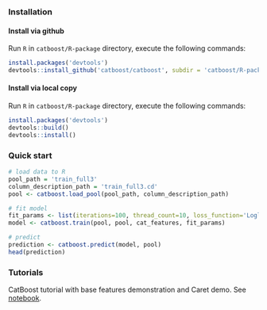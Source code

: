 ### Installation
#### Install via github
Run `R` in `catboost/R-package` directory, execute the following commands:

```r
install.packages('devtools')
devtools::install_github('catboost/catboost', subdir = 'catboost/R-package')
```

#### Install via local copy
Run `R` in `catboost/R-package` directory, execute the following commands:

```r
install.packages('devtools')
devtools::build()
devtools::install()
```

### Quick start

```r
# load data to R
pool_path = 'train_full3'
column_description_path = 'train_full3.cd'
pool <- catboost.load_pool(pool_path, column_description_path)

# fit model
fit_params <- list(iterations=100, thread_count=10, loss_function='Logloss')
model <- catboost.train(pool, pool, cat_features, fit_params)

# predict
prediction <- catboost.predict(model, pool)
head(prediction)
```

### Tutorials

CatBoost tutorial with base features demonstration and Caret demo. See [notebook](../tutorials/catboost_r_tutorial.ipynb).
